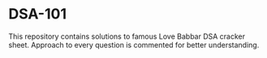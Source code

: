 # DSA-101
This repository contains solutions to famous Love Babbar DSA cracker sheet.
Approach to every question is commented for better understanding.


